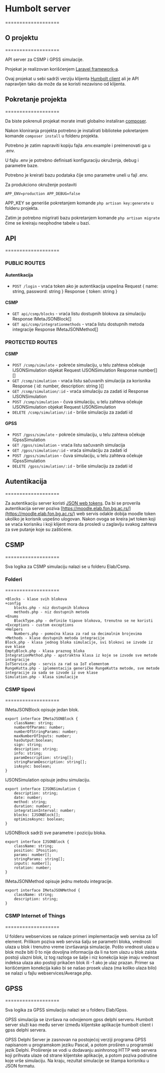 # Humbolt server
===================

## O projektu
===================

API server za CSMP i GPSS simulacije.

Projekat je realizovan korišćenjem [Laravel framework-a](http://laravel.com/).

Ovaj projekat u sebi sadrži verziju klijenta [Humbolt client](https://bitbucket.org/humbolt/humbolt_client) ali je API napravljen
tako da može da se koristi nezavisno od klijenta.

## Pokretanje projekta
===================

Da biste pokrenuli projekat morate imati globalno instaliran [composer](https://getcomposer.org/).

Nakon kloniranja projekta potrebno je instalirati biblioteke pokretanjem komande `composer install` u folderu projekta.

Potrebno je zatim napraviti kopiju fajla .env.example i preimenovati ga u .env.

U fajlu .env je potrebno definisati konfiguraciju okruženja, debug i parametre baze.

Potrebno je kreirati bazu podataka čije smo parametre uneli u fajl .env.

Za produkciono okruženje postaviti

`APP_ENV=production
 APP_DEBUG=false`

 APP_KEY se generiše pokretanjem komande `php artisan key:generate` u folderu projekta.

 Zatim je potrebno migrirati bazu pokretanjem komande `php artisan migrate` čime se kreiraju neophodne tabele u bazi.

## API
===================

### PUBLIC ROUTES

#### Autentikacija
* `POST /login` - vraća token ako je autentikacija uspešna
    Request
    {
        name: string,
        password: string
    }
    Response
    {
        token: string
    }

#### CSMP
* `GET api/csmp/blocks` - vraća listu dostupnih blokova za simulaciju
    Response
        IMetaJSONBlock[]
* `GET api/csmp/integrationmethods` - vraća listu dostupnih metoda integracije
    Response
        IMetaJSONMethod[]

### PROTECTED ROUTES

#### CSMP
* `POST /csmp/simulate` - pokreće simulaciju, u telu zahteva očekuje IJSONSimulation objekat
    Request
        IJSONSimulation
    Response
        number[][]
* `GET /csmp/simulation` - vraća listu sačuvanih simulacija za korisnika
    Response
        {
        id: number,
        description: string
        }[]
* `GET /csmp/simulation/:id` - vraća simulaciju za zadati id
    Response
        IJSONSimulation
* `POST /csmp/simulation` - čuva simulaciju, u telu zahteva očekuje IJSONSimulation objekat
    Request
        IJSONSimulation
* `DELETE /csmp/simulation/:id` - briše simulaciju za zadati id

#### GPSS
* `POST /gpss/simulate` - pokreće simulaciju, u telu zahteva očekuje IGpssSimulation
* `GET /gpss/simulation` - vraća listu sačuvanih simulacija
* `GET /gpss/simulation/:id` - vraća simulaciju za zadati id
* `POST /gpss/simulation` - čuva simulaciju, u telu zahteva očekuje IGpssSimulation
* `DELETE /gpss/simulation/:id` - briše simulaciju za zadati id

## Autentikacija
===================

Za autentikaciju server koristi [JSON web tokens](https://jwt.io/).
Da bi se proverila autentikacija server poziva [https://moodle.elab.fon.bg.ac.rs/](https://moodle.elab.fon.bg.ac.rs/) web servis odakle dobija moodle token ukoliko je korisnik uspešno ulogovan.
Nakon ovoga se kreira jwt token koji se vraća korisniku i koji klijent mora da prosledi u zaglavlju svakog zahteva za sve putanje koje su zaštićene.

## CSMP
===================

Sva logika za CSMP simulaciju nalazi se u folderu Elab/Csmp.

### Folderi
===================

```
+Blocks - klase svih blokova
+config
    blocks.php - niz dostupnih blokova
    methods.php - niz dostupnih metoda
+Enums
    BlockType.php - definiše tipove blokova, trenutno se ne koristi
+Exceptions - custom exceptions
+Helpers
    Numbers.php - pomoćna klasa za rad sa decimalnim brojevima
+Methods - klase dostupnih metoda integracije
Block.php - klasa jednog bloka simulacije, svi blokovi se izvode iz ove klase
EmptyBlock.php - klasa praznog bloka
IntegrationMethod.php - apstraktna klasa iz koje se izvode sve metode integracije
IoTService.php - servis za rad sa IoT elementom
RungeKutta.php - iplementacija generičke RungeKutta metode, sve metode integracije za sada se izvode iz ove klase
Simulation.php - klasa simulacije
```

### CSMP tipovi
===================

IMetaJSONBlock opisuje jedan blok.
```
export interface IMetaJSONBlock {
	className: string;
	numberOfParams: number;
	numberOfStringParams: number;
	maxNumberOfInputs: number;
	hasOutput:boolean;
	sign: string;
	description: string;
	info: string;
	paramDescription: string[];
	stringParamDescription: string[];
	isAsync: boolean;
}
```

IJSONSimulation opisuje jednu simulaciju.
```
export interface IJSONSimulation {
	description: string;
	date: number;
	method: string;
	duration: number;
	integrationInterval: number;
	blocks: IJSONBlock[];
	optimizeAsync: boolean;
}
```

IJSONBlock sadrži sve parametre i poziciju bloka.
```
export interface IJSONBlock {
	className: string;
	position: IPosition;
	params: number[];
	stringParams: string[];
	inputs: number[];
	rotation: number;
}
```

IMetaJSONMethod opisuje jednu metodu integracije.
```
export interface IMetaJSONMethod {
    className: string;
    description: string;
}
```

### CSMP Internet of Things
===================

U folderu webservices se nalaze primeri implementacije web servisa za IoT element.
Prilikom poziva web servisa šalju se parametri bloka, vrednosti ulaza u blok i trenutno vreme izvršavanja simulacije.
Pošto vrednost ulaza u blok može biti 0 to nije dovoljna informacija da li na tom ulazu u blok zaista postoji ulazni blok,
iz tog razloga se šalje i niz konekcija koje imaju vrednost indeksa ulaza ako postoji prikačen blok ili -1 ako je ulaz prazan.
Primer sa korišćenjem konekcija kako bi se našao prosek ulaza (ma koliko ulaza bilo) se nalazi u fajlu webservices/Average.php.

## GPSS
===================

Sva logika za GPSS simulaciju nalazi se u folderu Elab/Gpss.

GPSS simulacija se izvršava na odvojenom gpss delphi serveru. Humbolt server služi kao među server između klijentske aplikacije humbolt client i gpss delphi servera.

GPSS Delphi Server je zasnovan na postojećoj verziji programa GPSS napisanom u programskom jeziku Pascal, a potom proširen u programski jezik Delphi.
Proširenje se vodi u dodavanju asinhronog HTTP web servera koji prihvata ulaze od strane klijentske aplikacije, a potom poziva podrutine koje vrše simulaciju.
Na kraju, rezultat simulacije se štampa korisniku u JSON formatu.
